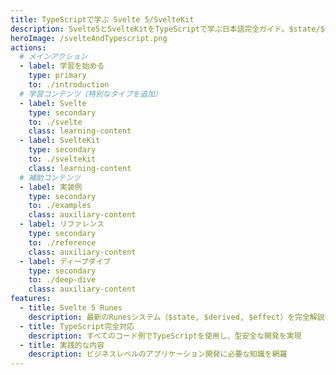 ```yaml
---
title: TypeScriptで学ぶ Svelte 5/SvelteKit
description: Svelte5とSvelteKitをTypeScriptで学ぶ日本語完全ガイド。$state/$derived/$effectのRunesシステム、SSR/SSG実装、型安全なコンポーネント開発を実践コードで解説
heroImage: /svelteAndTypescript.png
actions:
  # メインアクション
  - label: 学習を始める
    type: primary
    to: ./introduction
  # 学習コンテンツ（特別なタイプを追加）
  - label: Svelte
    type: secondary
    to: ./svelte
    class: learning-content
  - label: SvelteKit
    type: secondary
    to: ./sveltekit
    class: learning-content
  # 補助コンテンツ
  - label: 実装例
    type: secondary
    to: ./examples
    class: auxiliary-content
  - label: リファレンス
    type: secondary
    to: ./reference
    class: auxiliary-content
  - label: ディープダイブ
    type: secondary
    to: ./deep-dive
    class: auxiliary-content
features:
  - title: Svelte 5 Runes
    description: 最新のRunesシステム（$state, $derived, $effect）を完全解説
  - title: TypeScript完全対応
    description: すべてのコード例でTypeScriptを使用し、型安全な開発を実現
  - title: 実践的な内容
    description: ビジネスレベルのアプリケーション開発に必要な知識を網羅
---
```


<h1 style="position: absolute; width: 1px; height: 1px; padding: 0; margin: -1px; overflow: hidden; clip: rect(0, 0, 0, 0); white-space: nowrap; border: 0;">
  TypeScriptで学ぶ Svelte 5/SvelteKit - 日本語によるTypeScript中心のSvelte 5/SvelteKit完全マスター学習ガイド
</h1>

